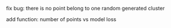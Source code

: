 fix bug: there is no point belong to one random generated cluster

add function: number of points vs model loss
